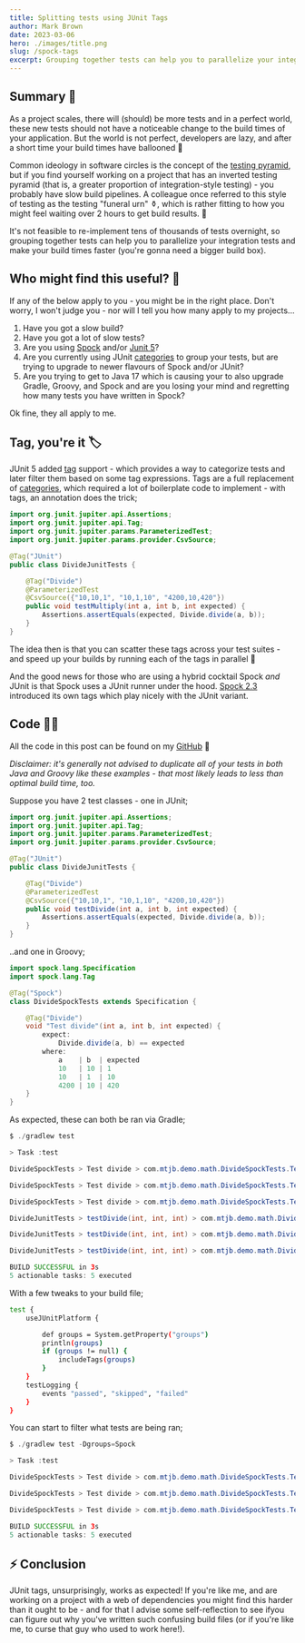 ```yaml
---
title: Splitting tests using JUnit Tags
author: Mark Brown
date: 2023-03-06
hero: ./images/title.png
slug: /spock-tags
excerpt: Grouping together tests can help you to parallelize your integration tests and make your build times faster.
---
```


## Summary 📖
As a project scales, there will (should) be more tests and in a perfect world, these new tests should not have a noticeable 
change to the build times of your application. But the world is not perfect, developers are lazy, and after a short time
your build times have ballooned 🎈

Common ideology in software circles is the concept of the 
[testing pyramid](https://martinfowler.com/articles/practical-test-pyramid.html), but if you find yourself working on a 
project that has an inverted testing pyramid (that is, a greater proportion of integration-style testing) - you probably 
have slow build pipelines. A colleague once referred to this style of testing as the testing "funeral urn" ⚱️, which is 
rather fitting to how you might feel waiting over 2 hours to get build results. 🥲

It's not feasible to re-implement tens of thousands of tests overnight, so grouping together 
tests can help you to parallelize your integration tests and make your build times faster 
(you're gonna need a bigger build box).

## Who might find this useful? 🤔
If any of the below apply to you - you might be in the right place. Don't worry, I won't judge you - nor will I tell you
how many apply to my projects...

1. Have you got a slow build?
2. Have you got a lot of slow tests?
3. Are you using [Spock](https://spockframework.org/) and/or [Junit 5](https://junit.org/junit5/)?
4. Are you currently using JUnit [categories](https://junit.org/junit4/javadoc/4.12/org/junit/experimental/categories/Categories.html) to group your tests, but are trying to upgrade to newer flavours of Spock and/or JUnit?
5. Are you trying to get to Java 17 which is causing your to also upgrade Gradle, Groovy, and Spock and are you losing your mind and regretting how many tests you have written in Spock?

Ok fine, they all apply to me.

## Tag, you're it 🏷️
JUnit 5 added [tag](https://junit.org/junit5/docs/current/user-guide/#writing-tests-tagging-and-filtering) support - which
provides a way to categorize tests and later filter them based on some tag expressions. Tags are a full replacement of
[categories](https://junit.org/junit4/javadoc/4.12/org/junit/experimental/categories/Categories.html), which required a lot
of boilerplate code to implement - with tags, an annotation does the trick;

```java
import org.junit.jupiter.api.Assertions;
import org.junit.jupiter.api.Tag;
import org.junit.jupiter.params.ParameterizedTest;
import org.junit.jupiter.params.provider.CsvSource;

@Tag("JUnit")
public class DivideJunitTests {

    @Tag("Divide")
    @ParameterizedTest
    @CsvSource({"10,10,1", "10,1,10", "4200,10,420"})
    public void testMultiply(int a, int b, int expected) {
        Assertions.assertEquals(expected, Divide.divide(a, b));
    }
}
```

The idea then is that you can scatter these tags across your test suites - and speed up your builds by running each of
the tags in parallel 💨

And the good news for those who are using a hybrid cocktail Spock _and_ JUnit is that Spock uses a JUnit
runner under the hood. [Spock 2.3](https://spockframework.org/spock/docs/2.3/release_notes.html#_release_notes) introduced
its own tags which play nicely with the JUnit variant.

## Code 🧑‍💻
All the code in this post can be found on my [GitHub](https://github.com/MTJB/example-junit-spock-tags) 🖖

_Disclaimer: it's generally not advised to duplicate all of your tests in both Java and Groovy like these examples - 
that most likely leads to less than optimal build time, too._

Suppose you have 2 test classes - one in JUnit;
```java
import org.junit.jupiter.api.Assertions;
import org.junit.jupiter.api.Tag;
import org.junit.jupiter.params.ParameterizedTest;
import org.junit.jupiter.params.provider.CsvSource;

@Tag("JUnit")
public class DivideJunitTests {

    @Tag("Divide")
    @ParameterizedTest
    @CsvSource({"10,10,1", "10,1,10", "4200,10,420"})
    public void testDivide(int a, int b, int expected) {
        Assertions.assertEquals(expected, Divide.divide(a, b));
    }
}
```

..and one in Groovy;
```java
import spock.lang.Specification
import spock.lang.Tag

@Tag("Spock")
class DivideSpockTests extends Specification {

    @Tag("Divide")
    void "Test divide"(int a, int b, int expected) {
        expect:
            Divide.divide(a, b) == expected
        where:
            a    | b  | expected
            10   | 10 | 1
            10   | 1  | 10
            4200 | 10 | 420
    }
}
```

As expected, these can both be ran via Gradle;
```java
$ ./gradlew test

> Task :test

DivideSpockTests > Test divide > com.mtjb.demo.math.DivideSpockTests.Test divide [a: 10, b: 10, expected: 1, #0] PASSED

DivideSpockTests > Test divide > com.mtjb.demo.math.DivideSpockTests.Test divide [a: 10, b: 1, expected: 10, #1] PASSED

DivideSpockTests > Test divide > com.mtjb.demo.math.DivideSpockTests.Test divide [a: 4200, b: 10, expected: 420, #2] PASSED

DivideJunitTests > testDivide(int, int, int) > com.mtjb.demo.math.DivideJunitTests.testDivide(int, int, int)[1] PASSED

DivideJunitTests > testDivide(int, int, int) > com.mtjb.demo.math.DivideJunitTests.testDivide(int, int, int)[2] PASSED

DivideJunitTests > testDivide(int, int, int) > com.mtjb.demo.math.DivideJunitTests.testDivide(int, int, int)[3] PASSED

BUILD SUCCESSFUL in 3s
5 actionable tasks: 5 executed
```


With a few tweaks to your build file;
```bash
test {
    useJUnitPlatform {

        def groups = System.getProperty("groups")
        println(groups)
        if (groups != null) {
            includeTags(groups)
        }
    }
    testLogging {
        events "passed", "skipped", "failed"
    }
}
```

You can start to filter what tests are being ran;
```java
$ ./gradlew test -Dgroups=Spock

> Task :test

DivideSpockTests > Test divide > com.mtjb.demo.math.DivideSpockTests.Test divide [a: 10, b: 10, expected: 1, #0] PASSED

DivideSpockTests > Test divide > com.mtjb.demo.math.DivideSpockTests.Test divide [a: 10, b: 1, expected: 10, #1] PASSED

DivideSpockTests > Test divide > com.mtjb.demo.math.DivideSpockTests.Test divide [a: 4200, b: 10, expected: 420, #2] PASSED

BUILD SUCCESSFUL in 3s
5 actionable tasks: 5 executed
```

## ⚡️ Conclusion
JUnit tags, unsurprisingly, works as expected! If you're like me, and are working on a project with a web of dependencies
you might find this harder than it ought to be - and for that I advise some self-reflection to see ifyou can figure out 
why you've written such confusing build files (or if you're like me, to curse that guy who used to work here!).